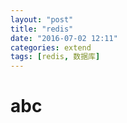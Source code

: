 ```yaml
---
layout: "post"
title: "redis"
date: "2016-07-02 12:11"
categories: extend
tags: [redis, 数据库]
---
```


# abc
